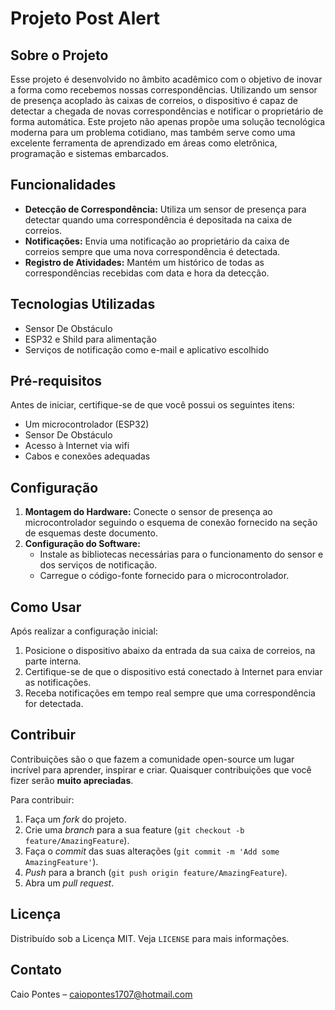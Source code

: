 # Projeto Post Alert

## Sobre o Projeto
Esse projeto é desenvolvido no âmbito acadêmico com o objetivo de inovar a forma como recebemos nossas correspondências. Utilizando um sensor de presença acoplado às caixas de correios, o dispositivo é capaz de detectar a chegada de novas correspondências e notificar o proprietário de forma automática. Este projeto não apenas propõe uma solução tecnológica moderna para um problema cotidiano, mas também serve como uma excelente ferramenta de aprendizado em áreas como eletrônica, programação e sistemas embarcados.

## Funcionalidades

- **Detecção de Correspondência:** Utiliza um sensor de presença para detectar quando uma correspondência é depositada na caixa de correios.
- **Notificações:** Envia uma notificação ao proprietário da caixa de correios sempre que uma nova correspondência é detectada.
- **Registro de Atividades:** Mantém um histórico de todas as correspondências recebidas com data e hora da detecção.

## Tecnologias Utilizadas

- Sensor De Obstáculo
- ESP32 e Shild para alimentação
- Serviços de notificação como e-mail e aplicativo escolhido

## Pré-requisitos

Antes de iniciar, certifique-se de que você possui os seguintes itens:

- Um microcontrolador (ESP32)
- Sensor De Obstáculo
- Acesso à Internet via wifi
- Cabos e conexões adequadas

## Configuração

1. **Montagem do Hardware:** Conecte o sensor de presença ao microcontrolador seguindo o esquema de conexão fornecido na seção de esquemas deste documento.
2. **Configuração do Software:**
    - Instale as bibliotecas necessárias para o funcionamento do sensor e dos serviços de notificação.
    - Carregue o código-fonte fornecido para o microcontrolador.

## Como Usar

Após realizar a configuração inicial:

1. Posicione o dispositivo abaixo da entrada da sua caixa de correios, na parte interna.
2. Certifique-se de que o dispositivo está conectado à Internet para enviar as notificações.
3. Receba notificações em tempo real sempre que uma correspondência for detectada.

## Contribuir

Contribuições são o que fazem a comunidade open-source um lugar incrível para aprender, inspirar e criar. Quaisquer contribuições que você fizer serão **muito apreciadas**.

Para contribuir:

1. Faça um _fork_ do projeto.
2. Crie uma _branch_ para a sua feature (`git checkout -b feature/AmazingFeature`).
3. Faça o _commit_ das suas alterações (`git commit -m 'Add some AmazingFeature'`).
4. _Push_ para a branch (`git push origin feature/AmazingFeature`).
5. Abra um _pull request_.

## Licença

Distribuído sob a Licença MIT. Veja `LICENSE` para mais informações.

## Contato

Caio Pontes – caiopontes1707@hotmail.com